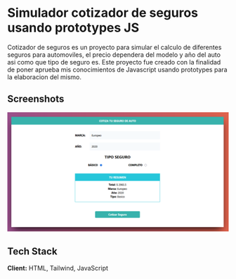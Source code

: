 # Simulador cotizador de seguros usando prototypes JS

Cotizador de seguros es un proyecto para simular el calculo de diferentes seguros para automoviles, el precio dependera del modelo y año del auto asi como que tipo de seguro es.
Este proyecto fue creado con la finalidad de poner aprueba mis conocimientos de Javascript usando prototypes para la elaboracion del mismo.

## Screenshots


![App Screenshot](Img/seguro.png)


## Tech Stack

**Client:** HTML, Tailwind, JavaScript
